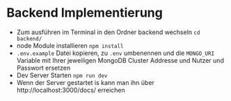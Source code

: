 # Backend Implementierung

- Zum ausführen im Terminal in den Ordner backend wechseln `cd backend/`
- node Module installieren `npm install`
- `.env.example` Datei kopieren, zu `.env` umbenennen und die `MONGO_URI` Variable mit Ihrer jeweiligen MongoDB Cluster Addresse und Nutzer und Passwort ersetzen
- Dev Server Starten `npm run dev`
- Wenn der Server gestartet is kann man ihn über http://localhost:3000/docs/ erreichen
